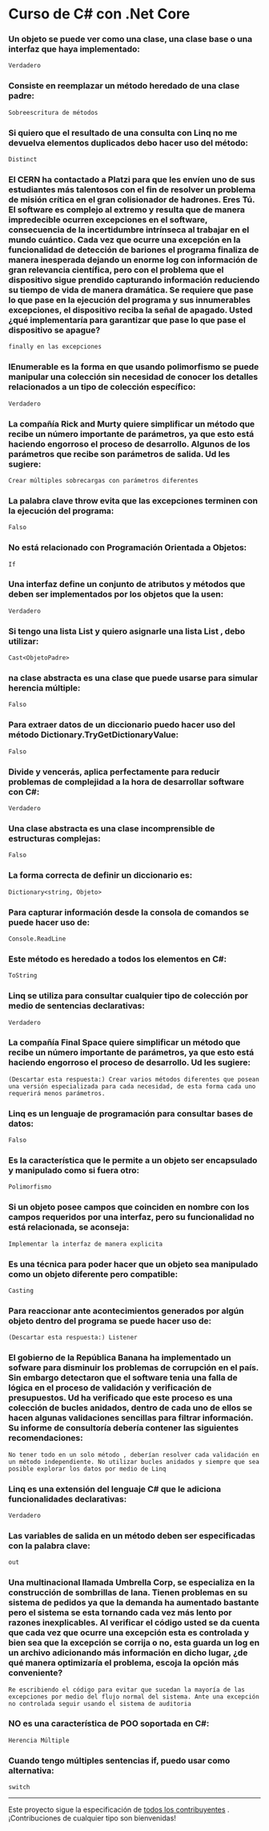 # Curso de C# con .Net Core

### Un objeto se puede ver como una clase, una clase base o una interfaz que haya implementado:

    Verdadero

### Consiste en reemplazar un método heredado de una clase padre:

    Sobreescritura de métodos

### Si quiero que el resultado de una consulta con Linq no me devuelva elementos duplicados debo hacer uso del método:

    Distinct

### El CERN ha contactado a Platzi para que les envíen uno de sus estudiantes más talentosos con el fin de resolver un problema de misión crítica en el gran colisionador de hadrones. Eres Tú. El software es complejo al extremo y resulta que de manera impredecible ocurren excepciones en el software, consecuencia de la incertidumbre intrínseca al trabajar en el mundo cuántico. Cada vez que ocurre una excepción en la funcionalidad de detección de bariones el programa finaliza de manera inesperada dejando un enorme log con información de gran relevancia científica, pero con el problema que el dispositivo sigue prendido capturando información reduciendo su tiempo de vida de manera dramática. Se requiere que pase lo que pase en la ejecución del programa y sus innumerables excepciones, el dispositivo reciba la señal de apagado. Usted ¿qué implementaría para garantizar que pase lo que pase el dispositivo se apague?

    finally en las excepciones

### IEnumerable es la forma en que usando polimorfismo se puede manipular una colección sin necesidad de conocer los detalles relacionados a un tipo de colección específico:

    Verdadero

### La compañía Rick and Murty quiere simplificar un método que recibe un número importante de parámetros, ya que esto está haciendo engorroso el proceso de desarrollo. Algunos de los parámetros que recibe son parámetros de salida. Ud les sugiere:

    Crear múltiples sobrecargas con parámetros diferentes

### La palabra clave throw evita que las excepciones terminen con la ejecución del programa:

    Falso

### No está relacionado con Programación Orientada a Objetos:

    If

### Una interfaz define un conjunto de atributos y métodos que deben ser implementados por los objetos que la usen:

    Verdadero

### Si tengo una lista List<ObjetoPadre> y quiero asignarle una lista List <ObjetoHijo>, debo utilizar:

    Cast<ObjetoPadre>

### na clase abstracta es una clase que puede usarse para simular herencia múltiple:

    Falso

### Para extraer datos de un diccionario puedo hacer uso del método Dictionary.TryGetDictionaryValue:

    Falso

### Divide y vencerás, aplica perfectamente para reducir problemas de complejidad a la hora de desarrollar software con C#:

    Verdadero

### Una clase abstracta es una clase incomprensible de estructuras complejas:

    Falso

### La forma correcta de definir un diccionario es:

    Dictionary<string, Objeto>

### Para capturar información desde la consola de comandos se puede hacer uso de:

    Console.ReadLine

### Este método es heredado a todos los elementos en C#:

    ToString

### Linq se utiliza para consultar cualquier tipo de colección por medio de sentencias declarativas:

    Verdadero

### La compañía Final Space quiere simplificar un método que recibe un número importante de parámetros, ya que esto está haciendo engorroso el proceso de desarrollo. Ud les sugiere:

    (Descartar esta respuesta:) Crear varios métodos diferentes que posean una versión especializada para cada necesidad, de esta forma cada uno requerirá menos parámetros.
### Linq es un lenguaje de programación para consultar bases de datos:

    Falso

### Es la característica que le permite a un objeto ser encapsulado y manipulado como si fuera otro:

    Polimorfismo

### Si un objeto posee campos que coinciden en nombre con los campos requeridos por una interfaz, pero su funcionalidad no está relacionada, se aconseja:

    Implementar la interfaz de manera explicita

### Es una técnica para poder hacer que un objeto sea manipulado como un objeto diferente pero compatible:

    Casting

### Para reaccionar ante acontecimientos generados por algún objeto dentro del programa se puede hacer uso de:

    (Descartar esta respuesta:) Listener

### El gobierno de la República Banana ha implementado un sofware para disminuir los problemas de corrupción en el país. Sin embargo detectaron que el software tenia una falla de lógica en el proceso de validación y verificación de presupuestos. Ud ha verificado que este proceso es una colección de bucles anidados, dentro de cada uno de ellos se hacen algunas validaciones sencillas para filtrar información. Su informe de consultoría debería contener las siguientes recomendaciones:

    No tener todo en un solo método , deberían resolver cada validación en un método independiente. No utilizar bucles anidados y siempre que sea posible explorar los datos por medio de Linq

### Linq es una extensión del lenguaje C# que le adiciona funcionalidades declarativas:

    Verdadero

### Las variables de salida en un método deben ser especificadas con la palabra clave:

    out

### Una multinacional llamada Umbrella Corp, se especializa en la construcción de sombrillas de lana. Tienen problemas en su sistema de pedidos ya que la demanda ha aumentado bastante pero el sistema se esta tornando cada vez más lento por razones inexplicables. Al verificar el código usted se da cuenta que cada vez que ocurre una excepción esta es controlada y bien sea que la excepción se corrija o no, esta guarda un log en un archivo adicionando más información en dicho lugar, ¿de qué manera optimizaría el problema, escoja la opción más conveniente?

    Re escribiendo el código para evitar que sucedan la mayoría de las excepciones por medio del flujo normal del sistema. Ante una excepción no controlada seguir usando el sistema de auditoria

### NO es una característica de POO soportada en C#:

    Herencia Múltiple

### Cuando tengo múltiples sentencias if, puedo usar como alternativa:

    switch


------

Este proyecto sigue la especificación de [todos los contribuyentes](https://github.com/all-contributors/all-contributors) . ¡Contribuciones de cualquier tipo son bienvenidas!